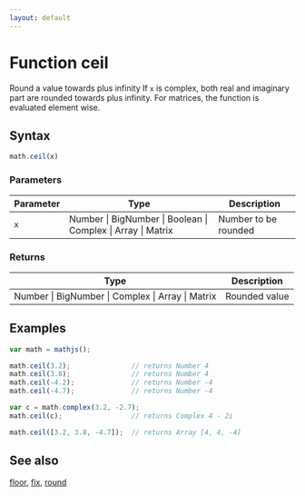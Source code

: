 ```yaml
---
layout: default
---
```


# Function ceil

Round a value towards plus infinity
If `x` is complex, both real and imaginary part are rounded towards plus infinity.
For matrices, the function is evaluated element wise.


## Syntax

```js
math.ceil(x)
```

### Parameters

Parameter | Type | Description
--------- | ---- | -----------
`x` | Number &#124; BigNumber &#124; Boolean &#124; Complex &#124; Array &#124; Matrix | Number to be rounded

### Returns

Type | Description
---- | -----------
Number &#124; BigNumber &#124; Complex &#124; Array &#124; Matrix | Rounded value


## Examples

```js
var math = mathjs();

math.ceil(3.2);               // returns Number 4
math.ceil(3.8);               // returns Number 4
math.ceil(-4.2);              // returns Number -4
math.ceil(-4.7);              // returns Number -4

var c = math.complex(3.2, -2.7);
math.ceil(c);                 // returns Complex 4 - 2i

math.ceil([3.2, 3.8, -4.7]);  // returns Array [4, 4, -4]
```


## See also

[floor](floor.html),
[fix](fix.html),
[round](round.html)


<!-- Note: This file is automatically generated from source code comments. Changes made in this file will be overridden. -->
